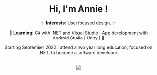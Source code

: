 <div align="center">
  <h1>Hi, I'm Annie !</h1>
✨ <b>Interests:</b> User focused design. ✨

🌱 <b>Learning:</b> C# with .NET and Visual Studio | App development with Android Studio | Unity | 🌱
  
  Starting September 2022 I attend a two year long education, focused on .NET, to become a software developer.
  <!--
<div align="center">
  <h3>Languages & Tools</h3>
  
  <a href="https://skillicons.dev">
    <img src="https://skillicons.dev/icons?i=html,css,cs,dotnet,java" />
  </a>

  <br>

  <a href="https://skillicons.dev">
    <img src="https://skillicons.dev/icons?i=github,androidstudio,blender,visualstudio,vscode" />
  </a>
  
</div>
-->
<br>

<div align="center">
  <a href="https://github.com/AnnieOhlen/github-readme-stats">
    <img src="https://github-readme-stats.vercel.app/api/top-langs/?username=AnnieOhlen&layout=compact&langs_count=10&theme=cobalt" />
  </a>
</div>
